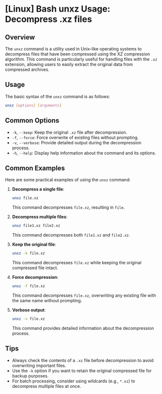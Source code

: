 # [Linux] Bash unxz Usage: Decompress .xz files

## Overview
The `unxz` command is a utility used in Unix-like operating systems to decompress files that have been compressed using the XZ compression algorithm. This command is particularly useful for handling files with the `.xz` extension, allowing users to easily extract the original data from compressed archives.

## Usage
The basic syntax of the `unxz` command is as follows:

```bash
unxz [options] [arguments]
```

## Common Options
- `-k`, `--keep`: Keep the original `.xz` file after decompression.
- `-f`, `--force`: Force overwrite of existing files without prompting.
- `-v`, `--verbose`: Provide detailed output during the decompression process.
- `-h`, `--help`: Display help information about the command and its options.

## Common Examples
Here are some practical examples of using the `unxz` command:

1. **Decompress a single file**:
   ```bash
   unxz file.xz
   ```
   This command decompresses `file.xz`, resulting in `file`.

2. **Decompress multiple files**:
   ```bash
   unxz file1.xz file2.xz
   ```
   This command decompresses both `file1.xz` and `file2.xz`.

3. **Keep the original file**:
   ```bash
   unxz -k file.xz
   ```
   This command decompresses `file.xz` while keeping the original compressed file intact.

4. **Force decompression**:
   ```bash
   unxz -f file.xz
   ```
   This command decompresses `file.xz`, overwriting any existing file with the same name without prompting.

5. **Verbose output**:
   ```bash
   unxz -v file.xz
   ```
   This command provides detailed information about the decompression process.

## Tips
- Always check the contents of a `.xz` file before decompression to avoid overwriting important files.
- Use the `-k` option if you want to retain the original compressed file for backup purposes.
- For batch processing, consider using wildcards (e.g., `*.xz`) to decompress multiple files at once.